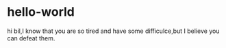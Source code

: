# hello-world
hi bil,I know that you are so tired and have some difficulce,but I believe you can defeat them.
